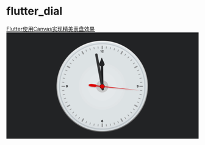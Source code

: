 # flutter_dial
[Flutter使用Canvas实现精美表盘效果](https://juejin.cn/post/7072367482731757599)
![](dial.gif)


